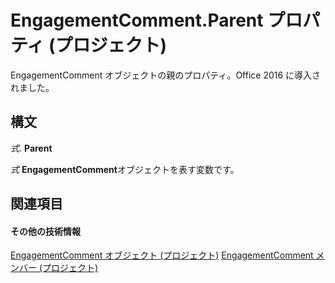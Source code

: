 
# EngagementComment.Parent プロパティ (プロジェクト)

EngagementComment オブジェクトの親のプロパティ。Office 2016 に導入されました。


## 構文

 _式_. **Parent**

 _式_ **EngagementComment**オブジェクトを表す変数です。


## 関連項目


#### その他の技術情報


[EngagementComment オブジェクト (プロジェクト)](4ca86b23-f8a2-0939-3cc5-196e72d06f01.md)
[EngagementComment メンバー (プロジェクト)](http://msdn.microsoft.com/library/739c0d51-7f6a-90d6-5160-c8634c6dffe3%28Office.15%29.aspx)